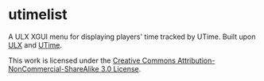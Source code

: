 # utimelist
A ULX XGUI menu for displaying players' time tracked by UTime. Built upon [ULX](https://github.com/TeamUlysses/ulx) and [UTime](https://github.com/TeamUlysses/utime).

This work is licensed under the [Creative Commons Attribution-NonCommercial-ShareAlike 3.0 License](http://creativecommons.org/licenses/by-nc-sa/3.0/).
